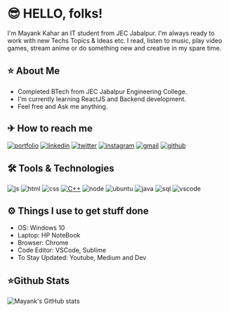 
# 😎 HELLO, folks! 

I'm Mayank Kahar an IT student from JEC Jabalpur. I'm always ready to work with new Techs Topics & Ideas etc. I read, listen to music, play video games, stream anime or do something new and creative in my spare time.


## ⭐ About Me 

- Completed BTech from JEC Jabalpur Engineering College.
- I'm currently learning ReactJS and Backend development.
- Feel free and Ask me anything.

  
## ✈ How to reach me 
[![portfolio](https://img.shields.io/badge/my_portfolio-000?style=for-the-badge&logo=ko-fi&logoColor=white)](https://mayank2101.github.io/myweb/)
 [![linkedin](https://img.shields.io/badge/linkedin-0A66C2?style=for-the-badge&logo=linkedin&logoColor=white)](https://www.linkedin.com/in/themayankkahar//)
[![twitter](https://img.shields.io/badge/twitter-1DA1F2?style=for-the-badge&logo=twitter&logoColor=white)](https://twitter.com/mynk__1/)
[![instagram](https://img.shields.io/badge/instgram-bc2a8d?style=for-the-badge&logo=instagram&logoColor=white)](https://www.instagram.com/lovexception//)
[![gmail](https://img.shields.io/badge/mail-bb001b?style=for-the-badge&logo=gmail&logoColor=white)](https://mayankkahar1997@gmail.com/)
[![github](https://img.shields.io/badge/GitHub-100000?style=for-the-badge&logo=github&logoColor=white)](https://github.com/mayank2101/)

## 🛠 Tools & Technologies

![js](https://camo.githubusercontent.com/da839b79b282a7658a172f07e13496fb18bcf9fa624d061def0e80f47a68ff1d/68747470733a2f2f696d672e69636f6e73382e636f6d2f636f6c6f722f34382f3030303030302f6a6176617363726970742e706e67)
![html](https://camo.githubusercontent.com/91624b4794cb98081ea55063865721be4b4399472c81e66b89b37fd07aad1d92/68747470733a2f2f696d672e69636f6e73382e636f6d2f636f6c6f722f34382f3030303030302f68746d6c2d352e706e67)
![css](https://camo.githubusercontent.com/dc75aee770dff630309493116eeebd6a39c7042e4e94780a5e6c8f107bebe76f/68747470733a2f2f696d672e69636f6e73382e636f6d2f636f6c6f722f34382f3030303030302f637373332e706e67)
[![C++](https://i.imgur.com/Ao2P8iG.png)](https://isocpp.org/)
![node](https://camo.githubusercontent.com/03899ca15bc7682cad570e2638be85926777122dce4b90151d5efc897660d5cd/68747470733a2f2f696d672e69636f6e73382e636f6d2f636f6c6f722f34382f3030303030302f6e6f64656a732e706e67)
![ubuntu](https://camo.githubusercontent.com/d493542b4bf441bcd7cbaa220d12a16196e5c9e94c2a0c5dc110135c5c65b837/68747470733a2f2f696d672e69636f6e73382e636f6d2f636f6c6f722f34382f3030303030302f7562756e74752e706e67)
![java](https://img.shields.io/badge/Java-ED8B00?style=for-the-badge&logo=java&logoColor=white)
![sql](https://img.shields.io/badge/MySQL-00000F?style=for-the-badge&logo=mysql&logoColor=white)
![vscode](https://camo.githubusercontent.com/2f7d9c653bd1edd735b3db07d7c4b47ae45959e17c14053fa4f543ac93cc1a8c/68747470733a2f2f696d672e69636f6e73382e636f6d2f636f6c6f722f34382f3030303030302f76697375616c2d73747564696f2d636f64652d323031392e706e67)

## ⚙ Things I use to get stuff done

- OS: Windows 10
- Laptop: HP NoteBook
- Browser: Chrome
- Code Editor: VSCode, Sublime
- To Stay Updated: Youtube, Medium and Dev

## ⭐Github Stats

![Mayank's GitHub stats](https://github-readme-stats.vercel.app/api?username=mayank2101&show_icons=true&theme=radical)





  

